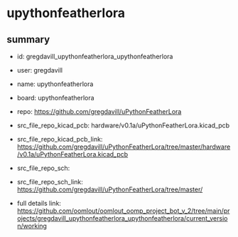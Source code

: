 # upythonfeatherlora
 
## summary 
* id: gregdavill_upythonfeatherlora_upythonfeatherlora
* user: gregdavill
* name: upythonfeatherlora
* board: upythonfeatherlora
* repo: https://github.com/gregdavill/uPythonFeatherLora
* src_file_repo_kicad_pcb: hardware/v0.1a/uPythonFeatherLora.kicad_pcb
* src_file_repo_kicad_pcb_link: https://github.com/gregdavill/uPythonFeatherLora/tree/master/hardware/v0.1a/uPythonFeatherLora.kicad_pcb


* src_file_repo_sch: 
* src_file_repo_sch_link: https://github.com/gregdavill/uPythonFeatherLora/tree/master/
* full details link: https://github.com/oomlout/oomlout_oomp_project_bot_v_2/tree/main/projects/gregdavill_upythonfeatherlora_upythonfeatherlora/current_version/working  







